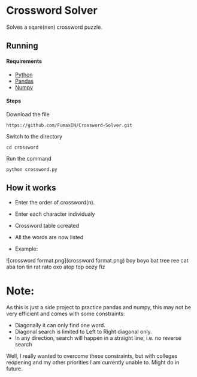 # Crossword Solver

Solves a sqare(nxn) crossword puzzle.

## Running

#### Requirements

* [Python](https://www.python.org/downloads/)
* [Pandas](https://pandas.pydata.org/)
* [Numpy](https://numpy.org/install/)

#### Steps
Download the file

```shell
https://github.com/FumaxIN/Crossword-Solver.git
```
Switch to the directory
```shell
cd crossword
```
Run the command
```shell
python crossword.py
```

## How it works

* Enter the order of crossword(n).
    
* Enter each character individualy
    
* Crossword table ccreated
    
* All the words are now listed
    
* Example:

![crossword format.png](crossword format.png)
boy
boyo
bat
tree
ree
cat
aba
ton
tin
rat
rato
oxo
atop
top
oozy
fiz

# Note:
As this is just a side project to practice pandas and numpy, this may not be very efficient and comes with some constraints:
* Diagonally it can only find one word.
* Diagonal search is limited to Left to Right diagonal only.
* In any direction, search will happen in a straight line, i.e. no reverse search

Well, I really wanted to overcome these constraints, but with colleges reopening and my other priorities I am currently unable to. Might do in future.

